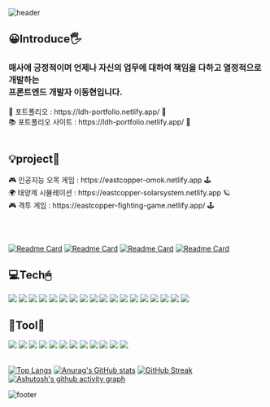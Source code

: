 ![header](https://capsule-render.vercel.app/api?type=waving&color=0:020F52,50:20BDFF,100:A5FECB&height=300&section=header&text=ldh7228&fontColor=ffffff&fontAlignY=40&fontSize=100&desc=(ﾉ◕ヮ◕)ﾉ*:･ﾟ✧&descAlignY=65&descSize=40&animation=scaleIn&rotate=-30)

<h2>😀Introduce🖐</h2>
<h3><p>매사에 긍정적이며 언제나 자신의 업무에 대하여 책임을 다하고 열정적으로 개발하는 <br/><strong>프론트엔드 개발자 이동현</strong>입니다.</p></h3>
📕 포트폴리오 : https://ldh-portfolio.netlify.app/ 📑
<br/>
📚 포트폴리오 사이트 : https://ldh-portfolio.netlify.app/ 📖
<br /><br />

  <h2>💡project📄</h2>
  🎮 인공지능 오목 게임 : https://eastcopper-omok.netlify.app 🕹
  <br />
  🌍 태양계 시뮬레이션 : https://eastcopper-solarsystem.netlify.app 🪐
  <br />
  🎮 격투 게임 : https://eastcopper-fighting-game.netlify.app/ 🕹
  
<br /><br />
  
  [![Readme Card](https://github-readme-stats.vercel.app/api/pin/?username=eastcopper&repo=omok&theme=algolia)](https://github.com/eastcopper/omok)
  [![Readme Card](https://github-readme-stats.vercel.app/api/pin/?username=eastcopper&repo=solarsystem_simulation&theme=algolia)](https://github.com/eastcopper/solarsystem_simulation)
  [![Readme Card](https://github-readme-stats.vercel.app/api/pin/?username=eastcopper&repo=audio-spectrum&theme=algolia)](https://github.com/eastcopper/audio-spectrum)
  [![Readme Card](https://github-readme-stats.vercel.app/api/pin/?username=eastcopper&repo=fighting_game&theme=algolia)](https://github.com/eastcopper/fighting_game)

  <h2>💻Tech🖱</h2>
  <a href="#"><img src="https://img.shields.io/badge/JavaScript-F7DF1E?style=flat&logo=JavaScript&logoColor=black"/></a>
  <a href="#"><img src="https://img.shields.io/badge/TypeScript-3655FF?style=flat&logo=TypeScript&logoColor=black"/></a>
  <a href="#"><img src="https://img.shields.io/badge/CSS-1572B6?style=flat&logo=CSS3&logoColor=white"/></a>
  <a href="#"><img src="https://img.shields.io/badge/HTML5-E34F26?style=flat&logo=HTML5&logoColor=white"/></a>
  <a href="#"><img src="https://img.shields.io/badge/C-A8B9CC?style=flat-square&logo=C&logoColor=white"/></a>
  <a href="#"><img src="https://img.shields.io/badge/C#-239120?style=flat-square&logo=C#&logoColor=white"/></a>
  <a href="#"><img src="https://img.shields.io/badge/Python-3776AB?style=flat-square&logo=Python&logoColor=white"/></a>
  <a href="#"><img src="https://img.shields.io/badge/React-61DAFB?style=flat-square&logo=React&logoColor=black"/></a>
  <a href="#"><img src="https://img.shields.io/badge/Create React App-09D3AC?style=flat-square&logo=Create React App&logoColor=black"/></a>
  <a href="#"><img src="https://img.shields.io/badge/Next.js-000000?style=flat-square&logo=Next.js&logoColor=white"/></a>
  <a href="#"><img src="https://img.shields.io/badge/Three.js-000000?style=flat-square&logo=Three.js&logoColor=white"/></a>
  <a href="#"><img src="https://img.shields.io/badge/Node.js-339933?style=flat-square&logo=Node.js&logoColor=white"/></a>
  <a href="#"><img src="https://img.shields.io/badge/Prettier-F7B93E?style=flat-square&logo=Prettier&logoColor=white"/></a>
  <a href="#"><img src="https://img.shields.io/badge/Yarn-2C8EBB?style=flat-square&logo=Yarn&logoColor=white"/></a>
  <a href="#"><img src="https://img.shields.io/badge/Npm-CB3837?style=flat-square&logo=Npm&logoColor=white"/></a>
  <a href="#"><img src="https://img.shields.io/badge/Json-000000?style=flat-square&logo=Json&logoColor=white"/></a>
  <a href="#"><img src="https://img.shields.io/badge/Redux_Toolkit-764ABC?style=flat-square&logo=Redux&logoColor=white"/></a>
  <a href="#"><img src="https://img.shields.io/badge/Styled_Components-DB7093?style=flat-square&logo=Styled-components&logoColor=white"/></a>
<br />

  <h2>🔧Tool🔨</h2>
  <a href="#"><img src="https://img.shields.io/badge/GitKraken-179287?style=flat-square&logo=GitKraken&logoColor=white"/></a>
  <a href="#"><img src="https://img.shields.io/badge/Git-F05032?style=flat-square&logo=Git&logoColor=white"/></a>
  <a href="#"><img src="https://img.shields.io/badge/Visual Studio-5C2D91?style=flat-square&logo=Visual-Studio&logoColor=white"/></a>
  <a href="#"><img src="https://img.shields.io/badge/Visual Studio Code-007ACC?style=flat-square&logo=Visual-Studio-Code&logoColor=white"/></a>
  <a href="#"><img src="https://img.shields.io/badge/Slack-4A154B?style=flat-square&logo=Slack&logoColor=white"/></a>
  <a href="#"><img src="https://img.shields.io/badge/PyCharm-000000?style=flat-square&logo=PyCharm&logoColor=white"/></a>
  <a href="#"><img src="https://img.shields.io/badge/Figma-F24E1E?style=flat-square&logo=Figma&logoColor=white"/></a>
  <a href="#"><img src="https://img.shields.io/badge/Notion-000000?style=flat-square&logo=Notion&logoColor=white"/></a>
  <a href="#"><img src="https://img.shields.io/badge/Github-181717?style=flat-square&logo=Github&logoColor=white"/></a>
  <a href="#"><img src="https://img.shields.io/badge/Adobe XD-FF61F6?style=flat-square&logo=Adobe XD&logoColor=white"/></a>
  <a href="#"><img src="https://img.shields.io/badge/Netlify-00C7B7?style=flat-square&logo=Netlify&logoColor=white"/></a>
  <a href="#"><img src="https://img.shields.io/badge/Unity-000?style=flat-square&logo=Unity&logoColor=white"/></a>
 <br />
 <br />
 
  [![Top Langs](https://github-readme-stats.vercel.app/api/top-langs/?username=eastcopper&show_icons=true&theme=algolia)](https://github.com/eastcopper/github-readme-stats)
  [![Anurag's GitHub stats](https://github-readme-stats.vercel.app/api?username=eastcopper&show_icons=true&theme=algolia&icon_color=1CB5E0)](https://github.com/eastcopper)
  [![GitHub Streak](https://github-readme-streak-stats.herokuapp.com/?user=eastcopper&background=050F2C&ring=0195DD&fire=0195DD&currStreakNum=ffffff&sideNums=ffffff&currStreakLabel=0195DD&dates=ffffff)](https://git.io/streak-stats)
<br />
  [![Ashutosh's github activity graph](https://activity-graph.herokuapp.com/graph?username=eastcopper&theme=react-dark)](https://github.com/eastcopper/github-readme-activity-graph)
  
![footer](https://capsule-render.vercel.app/api?section=footer&type=waving&color=0:020F52,50:20BDFF,100:A5FECB&height=130)
